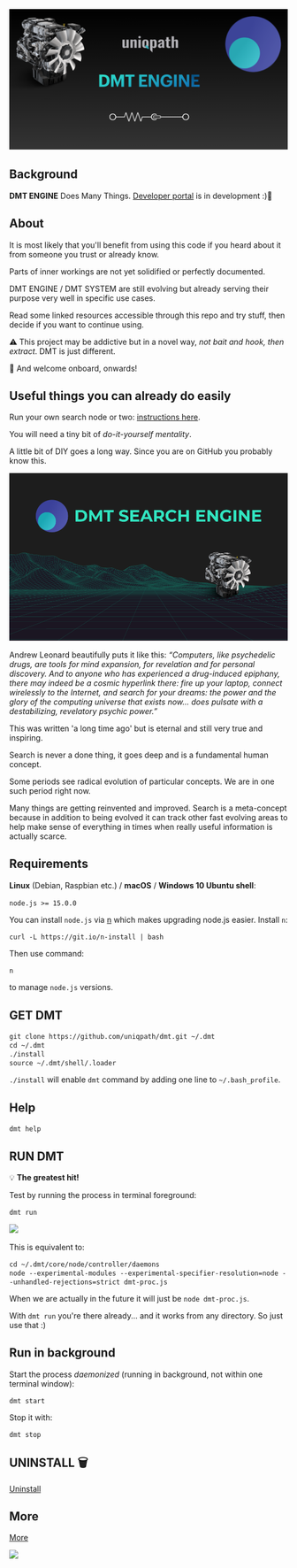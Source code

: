 <img src="https://github.com/uniqpath/info/blob/master/assets/img/uniqpath_dmt_engine_banner.png?raw=true">

## Background

**DMT ENGINE** Does Many Things. [Developer portal](https://dmt-system.com) is in development :)👷

## About

It is most likely that you'll benefit from using this code if you heard about it from someone you trust or already know.

Parts of inner workings are not yet solidified or perfectly documented.

DMT ENGINE / DMT SYSTEM are still evolving but already serving their purpose very well in specific use cases.

Read some linked resources accessible through this repo and try stuff, then decide if you want to continue using.

⚠️ This project may be addictive but in a novel way, <i>not bait and hook, then extract</i>. DMT is just different.

🐠 And welcome onboard, onwards!

## Useful things you can already do easily

Run your own search node or two: [instructions here](./help/TRY_DMT_SEARCH.md).

You will need a tiny bit of <i>do-it-yourself mentality</i>.

A little bit of DIY goes a long way. Since you are on GitHub you probably know this.

<img src="./help/img/dmt_search_engine.png" alt="dmt search engine" />

Andrew Leonard beautifully puts it like this: <i>“Computers, like psychedelic drugs, are tools for mind expansion, for revelation and for personal discovery. And to anyone who has experienced a drug-induced epiphany, there may indeed be a cosmic hyperlink there: fire up your laptop, connect wirelessly to the Internet, and search for your dreams: the power and the glory of the computing universe that exists now… does pulsate with a destabilizing, revelatory psychic power.”</i>

This was written 'a long time ago' but is eternal and still very true and inspiring.

Search is never a done thing, it goes deep and is a fundamental human concept.

Some periods see radical evolution of particular concepts. We are in one such period right now.

Many things are getting reinvented and improved. Search is a meta-concept because in addition to being evolved it can track other fast evolving areas to help make sense of everything in times when really useful information is actually scarce.

## Requirements

**Linux** (Debian, Raspbian etc.) / **macOS** / **Windows 10 Ubuntu shell**:

`node.js >= 15.0.0`

You can install `node.js` via [n](https://github.com/tj/n) which makes upgrading node.js easier. Install `n`:

```
curl -L https://git.io/n-install | bash
```

Then use command:

```bash
n
```

to manage `node.js` versions.

## GET DMT

```
git clone https://github.com/uniqpath/dmt.git ~/.dmt
cd ~/.dmt
./install
source ~/.dmt/shell/.loader
```

`./install` will enable `dmt` command by adding one line to `~/.bash_profile`.

## Help

```
dmt help
```

## RUN DMT

💡 **The greatest hit!**

Test by running the process in terminal foreground:

```
dmt run
```

<img src="https://github.com/uniqpath/info/blob/master/assets/img/dmt-run.png?raw=true">

This is equivalent to:

```
cd ~/.dmt/core/node/controller/daemons
node --experimental-modules --experimental-specifier-resolution=node --unhandled-rejections=strict dmt-proc.js
```

When we are actually in the future it will just be `node dmt-proc.js`.

With `dmt run` you're there already... and it works from any directory. So just use that :)

## Run in background

Start the process *daemonized* (running in background, not within one terminal window):

```
dmt start
```

Stop it with:

```
dmt stop
```

## UNINSTALL 🗑️

[Uninstall](./UNINSTALL.md)

## More

[More](./MORE.md)

<img src="https://github.com/uniqpath/info/blob/master/assets/img/uniqpath_banner.png?raw=true">
